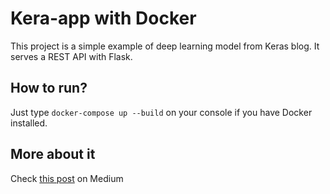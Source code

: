 # Kera-app with Docker

This project is a simple example of deep learning model from Keras blog. It serves a REST API with Flask.

## How to run?

Just type `docker-compose up --build` on your console if you have Docker installed.

## More about it

Check [this post](https://medium.com/analytics-vidhya/deploy-your-first-deep-learning-model-on-kubernetes-with-python-keras-flask-and-docker-575dc07d9e76) on Medium
